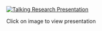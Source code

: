 [![Talking Research Presentation](https://img.youtube.com/vi/7mS-Mr4KnFs/0.jpg)](https://www.youtube.com/watch?v=7mS-Mr4KnFs)

Click on image to view presentation